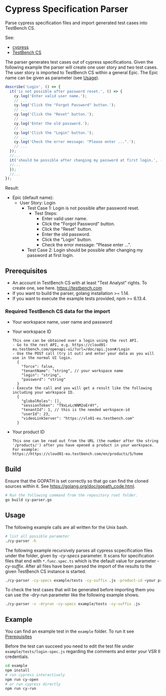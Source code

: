 # Cypress Specification Parser

Parse cypress specification files and import generated test cases into TestBench CS.

See:

- [cypress](https://www.cypress.io/)
- [TestBench CS](https://www.testbench.com/)

The parser generates test cases out of cypress specifications. Given the following example the parser will create one user story and two test cases. The user story is imported to TestBench CS within a general Epic. The Epic name can be given as parameter (see [Usage](#Usage)).

```ts
describe('Login', () => {
  it('is not possible after password reset.', () => {
    cy.log('Enter valid user name.');
    // ...
    cy.log('Click the "Forgot Password" button.');
    // ...
    cy.log('Click the "Reset" button.');
    // ...
    cy.log('Enter the old password.');
    // ...
    cy.log('Click the "Login" button.');
    // ...
    cy.log('Check the error message: "Please enter ...".');
    // ...
  });
  //...
  it('should be possible after changing my password at first login.', () => {
  //...
  });
  //...
});
```

Result:

- Epic (default name):
  - User Story: Login
    - Test Case 1: Login is not possible after password reset.
      - Test Steps:
        - Enter valid user name.
        - Click the "Forgot Password" button.
        - Click the "Reset" button.
        - Enter the old password.
        - Click the "Login" button.
        - Check the error message: "Please enter ...".
    - Test Case 2: Login should be possible after changing my password at first login.

## Prerequisites

- An account in TestBench CS with at least "Test Analyst" rights. To create one, see here. <https://testbench.com>
- If you want to build the parser, golang installation >= 1.14.
- If you want to execute the example tests provided, npm >= 6.13.4.

### Required TestBench CS data for the import

- Your workspace name, user name and password
- Your workspace ID

  ```script
  This one can be obtained over a login using the rest API.
  - Go to the rest API, e.g. https://cloud01-eu.testbench.com/openapi-ui/?url=/doc/api.json#/Login
  - Use the POST call (try it out) and enter your data as you will use in the normal UI login.
    {
      "force": false,
      "tenantName": "string", // your workspace name
      "login": "string",
      "password": "string"
    }
  - Execute the call and you will get a result like the following including your workspace ID.
    {
      "globalRoles": [],
      "sessionToken": "T9xLxLcNNM2oEr4Y",
      "tenantId": 1, // this is the needed workspace-id
      "userId": 23,
      "videoLinkServer": "https://vls01-eu.testbench.com"
    }
  ```

- Your product ID

  ```script
  This one can be read out from the URL (the number after the string '/products/') after you have opened a product in your workspace. For example:
  https://https://cloud01-eu.testbench.com/en/products/5/home
  ```

## Build

Ensure that the GOPATH is set correctly so that go can find the cloned sources within it. See <https://golang.org/doc/gopath_code.html>.

```bash
# Run the following command from the repository root folder.
go build cy-parser.go
```

## Usage

The following example calls are all written for the Unix bash.

```bash
# list all possible parameter
./cy-parser -h
```

The following example recursively parses all cypress scpecification files under the folder, given by *-cy-specs* parameter. It scans for specification files that end with `*.func.spec.ts` which is the default value for parameter *-cy-suffix*. After all files have been parsed the import of the results to the given TestBench CS instance is started.

```bash
./cy-parser -cy-specs example/tests -cy-suffix .js -product-id <your product id> -tbcs-host https://cloud01-eu.testbench.com -workspace-id <ID of your workspace> -workspace-name <workspace name> -user <user> -password <password>
```

To check the test cases that will be generated before importing them you can use the -dry-run parameter like the following example shows.

```bash
./cy-parser -v -dryrun -cy-specs example/tests -cy-suffix .js
```

## Example

You can find an example test in the `example` folder. To run it see [Prerequisites](#Prerequisites)

Before the test can succeed you need to edit the test file under `example/tests/login-spec.js` regarding the comments and enter your VSR II credentials.

```bash
cd example
npm install
# run cypress interactively
npm run cy-open
# or run cypress directly
npm run cy-run
```

